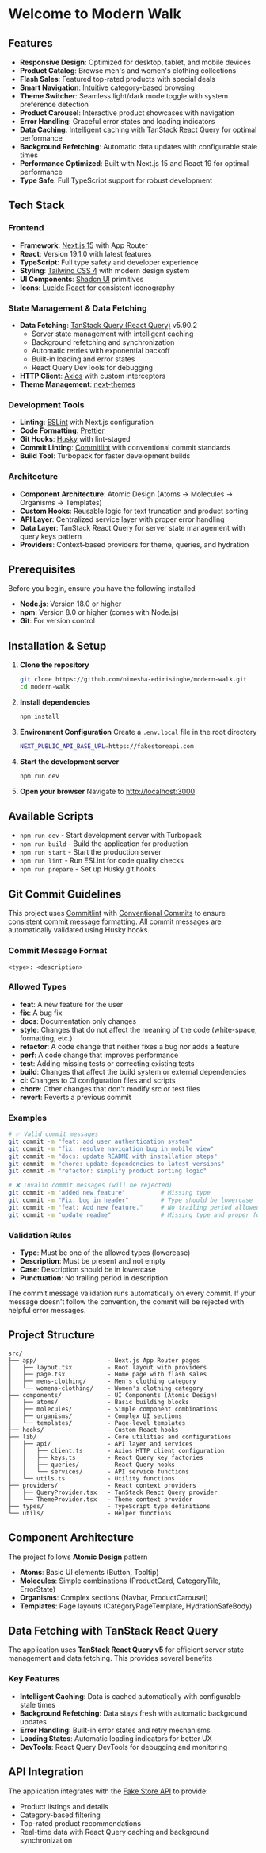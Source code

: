 # Welcome to **Modern Walk**

## Features

- **Responsive Design**: Optimized for desktop, tablet, and mobile devices
- **Product Catalog**: Browse men's and women's clothing collections
- **Flash Sales**: Featured top-rated products with special deals
- **Smart Navigation**: Intuitive category-based browsing
- **Theme Switcher**: Seamless light/dark mode toggle with system preference detection
- **Product Carousel**: Interactive product showcases with navigation
- **Error Handling**: Graceful error states and loading indicators
- **Data Caching**: Intelligent caching with TanStack React Query for optimal performance
- **Background Refetching**: Automatic data updates with configurable stale times
- **Performance Optimized**: Built with Next.js 15 and React 19 for optimal performance
- **Type Safe**: Full TypeScript support for robust development

## Tech Stack

### Frontend

- **Framework**: [Next.js 15](https://nextjs.org/) with App Router
- **React**: Version 19.1.0 with latest features
- **TypeScript**: Full type safety and developer experience
- **Styling**: [Tailwind CSS 4](https://tailwindcss.com/) with modern design system
- **UI Components**: [Shadcn UI](https://ui.shadcn.com/) primitives
- **Icons**: [Lucide React](https://lucide.dev/) for consistent iconography

### State Management & Data Fetching

- **Data Fetching**: [TanStack Query (React Query)](https://tanstack.com/query/latest) v5.90.2
  - Server state management with intelligent caching
  - Background refetching and synchronization
  - Automatic retries with exponential backoff
  - Built-in loading and error states
  - React Query DevTools for debugging
- **HTTP Client**: [Axios](https://axios-http.com/) with custom interceptors
- **Theme Management**: [next-themes](https://github.com/pacocoursey/next-themes)

### Development Tools

- **Linting**: [ESLint](https://eslint.org/) with Next.js configuration
- **Code Formatting**: [Prettier](https://prettier.io/)
- **Git Hooks**: [Husky](https://typicode.github.io/husky/) with lint-staged
- **Commit Linting**: [Commitlint](https://commitlint.js.org/) with conventional commit standards
- **Build Tool**: Turbopack for faster development builds

### Architecture

- **Component Architecture**: Atomic Design (Atoms → Molecules → Organisms → Templates)
- **Custom Hooks**: Reusable logic for text truncation and product sorting
- **API Layer**: Centralized service layer with proper error handling
- **Data Layer**: TanStack React Query for server state management with query keys pattern
- **Providers**: Context-based providers for theme, queries, and hydration

## Prerequisites

Before you begin, ensure you have the following installed

- **Node.js**: Version 18.0 or higher
- **npm**: Version 8.0 or higher (comes with Node.js)
- **Git**: For version control

## Installation & Setup

1. **Clone the repository**

   ```bash
   git clone https://github.com/nimesha-edirisinghe/modern-walk.git
   cd modern-walk
   ```

2. **Install dependencies**

   ```bash
   npm install
   ```

3. **Environment Configuration**
   Create a `.env.local` file in the root directory

   ```bash
   NEXT_PUBLIC_API_BASE_URL=https://fakestoreapi.com
   ```

4. **Start the development server**

   ```bash
   npm run dev
   ```

5. **Open your browser**
   Navigate to [http://localhost:3000](http://localhost:3000)

## Available Scripts

- `npm run dev` - Start development server with Turbopack
- `npm run build` - Build the application for production
- `npm run start` - Start the production server
- `npm run lint` - Run ESLint for code quality checks
- `npm run prepare` - Set up Husky git hooks

## Git Commit Guidelines

This project uses [Commitlint](https://commitlint.js.org/) with [Conventional Commits](https://www.conventionalcommits.org/) to ensure consistent commit message formatting. All commit messages are automatically validated using Husky hooks.

### Commit Message Format

```
<type>: <description>
```

### Allowed Types

- **feat**: A new feature for the user
- **fix**: A bug fix
- **docs**: Documentation only changes
- **style**: Changes that do not affect the meaning of the code (white-space, formatting, etc.)
- **refactor**: A code change that neither fixes a bug nor adds a feature
- **perf**: A code change that improves performance
- **test**: Adding missing tests or correcting existing tests
- **build**: Changes that affect the build system or external dependencies
- **ci**: Changes to CI configuration files and scripts
- **chore**: Other changes that don't modify src or test files
- **revert**: Reverts a previous commit

### Examples

```bash
# ✅ Valid commit messages
git commit -m "feat: add user authentication system"
git commit -m "fix: resolve navigation bug in mobile view"
git commit -m "docs: update README with installation steps"
git commit -m "chore: update dependencies to latest versions"
git commit -m "refactor: simplify product sorting logic"

# ❌ Invalid commit messages (will be rejected)
git commit -m "added new feature"          # Missing type
git commit -m "Fix: bug in header"         # Type should be lowercase
git commit -m "feat: Add new feature."     # No trailing period allowed
git commit -m "update readme"              # Missing type and proper format
```

### Validation Rules

- **Type**: Must be one of the allowed types (lowercase)
- **Description**: Must be present and not empty
- **Case**: Description should be in lowercase
- **Punctuation**: No trailing period in description

The commit message validation runs automatically on every commit. If your message doesn't follow the convention, the commit will be rejected with helpful error messages.

## Project Structure

```
src/
├── app/                    - Next.js App Router pages
│   ├── layout.tsx          - Root layout with providers
│   ├── page.tsx            - Home page with flash sales
│   ├── mens-clothing/      - Men's clothing category
│   └── womens-clothing/    - Women's clothing category
├── components/             - UI Components (Atomic Design)
│   ├── atoms/              - Basic building blocks
│   ├── molecules/          - Simple component combinations
│   ├── organisms/          - Complex UI sections
│   └── templates/          - Page-level templates
├── hooks/                  - Custom React hooks
├── lib/                    - Core utilities and configurations
│   ├── api/                - API layer and services
│   │   ├── client.ts       - Axios HTTP client configuration
│   │   ├── keys.ts         - React Query key factories
│   │   ├── queries/        - React Query hooks
│   │   └── services/       - API service functions
│   └── utils.ts            - Utility functions
├── providers/              - React context providers
│   ├── QueryProvider.tsx   - TanStack React Query provider
│   └── ThemeProvider.tsx   - Theme context provider
├── types/                  - TypeScript type definitions
└── utils/                  - Helper functions
```

## Component Architecture

The project follows **Atomic Design** pattern

- **Atoms**: Basic UI elements (Button, Tooltip)
- **Molecules**: Simple combinations (ProductCard, CategoryTile, ErrorState)
- **Organisms**: Complex sections (Navbar, ProductCarousel)
- **Templates**: Page layouts (CategoryPageTemplate, HydrationSafeBody)

## Data Fetching with TanStack React Query

The application uses **TanStack React Query v5** for efficient server state management and data fetching. This provides several benefits

### Key Features

- **Intelligent Caching**: Data is cached automatically with configurable stale times
- **Background Refetching**: Data stays fresh with automatic background updates
- **Error Handling**: Built-in error states and retry mechanisms
- **Loading States**: Automatic loading indicators for better UX
- **DevTools**: React Query DevTools for debugging and monitoring

## API Integration

The application integrates with the [Fake Store API](https://fakestoreapi.com/) to provide:

- Product listings and details
- Category-based filtering
- Top-rated product recommendations
- Real-time data with React Query caching and background synchronization
